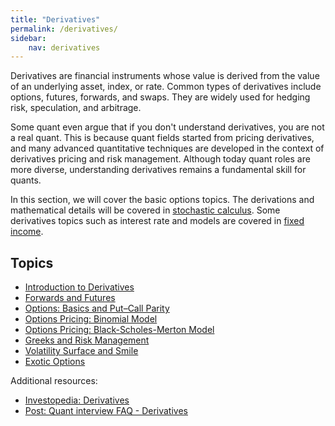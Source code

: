 ```yaml
---
title: "Derivatives"
permalink: /derivatives/
sidebar:
    nav: derivatives
---
```


Derivatives are financial instruments whose value is derived from the value of an underlying asset, index, or rate. Common types of derivatives include options, futures, forwards, and swaps. They are widely used for hedging risk, speculation, and arbitrage.

Some quant even argue that if you don't understand derivatives, you are not a real quant. This is because quant fields started from pricing derivatives, and many advanced quantitative techniques are developed in the context of derivatives pricing and risk management. Although today quant roles are more diverse, understanding derivatives remains a fundamental skill for quants.

In this section, we will cover the basic options topics. The derivations and mathematical details will be covered in [stochastic calculus](../../math-advanced/stochastic-calculus/stochastic-calculus.md). Some derivatives topics such as interest rate and models are covered in [fixed income](../fixed-income/fixed-income.md).

## Topics

- [Introduction to Derivatives](introduction-to-derivatives.md)
- [Forwards and Futures](forwards-and-futures.md)
- [Options: Basics and Put–Call Parity](options-basics.md)
- [Options Pricing: Binomial Model](options-pricing-binomial-model.md)
- [Options Pricing: Black-Scholes-Merton Model](options-pricing-black-scholes-merton-model.md)
- [Greeks and Risk Management](greeks-and-risk-management.md)
- [Volatility Surface and Smile](volatility-surface-and-smile.md)
- [Exotic Options](exotic-options.md)

Additional resources:

- [Investopedia: Derivatives](https://www.investopedia.com/terms/d/derivative.asp)
- [Post: Quant interview FAQ - Derivatives](https://bagelquant.com/quant-interview-faq-derivatives/)
